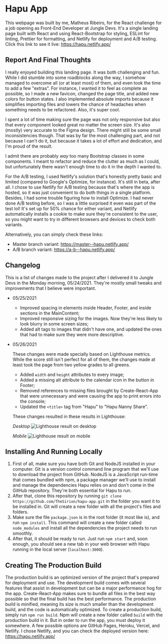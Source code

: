 # Hapu App 
This webpage was built by me, Matheus Ribeiro, for the React challenge for a job opening as Front-End Developer at Jungle Devs. It's a single landing page built with React and using React-Bootstrap for styling, ESLint for linting, Prettier for formatting, and Netlify for deployment and A/B testing. Click this link to see it live: https://hapu.netlify.app/

## Report And Final Thoughts
I really enjoyed building this landing page. It was both challenging and fun. While I did stumble into some roadblocks along the way, I somehow managed to overcome all (or at least most) of them, and even took the time to add a few "extras". For instance, I wanted it to feel as complete as possible, so I made a new favicon, changed the page title, and added new colors for button states. I also implemented absolute imports because it simplifies importing files and lowers the chance of headaches when something needs to be refactored. Also, it's super cool.

I spent a lot of time making sure the page was not only responsive but also that every component looked great no matter the screen size. It's also (mostly) very accurate to the Figma design. There might still be some small inconsistencies though. That was by far the most challenging part, and not because I can't do it, but because it takes a lot of effort and dedication, and I'm proud of the result.

I admit there are probably *way* too many Bootstrap classes in some components. I meant to refactor and reduce the clutter as much as I could, but unfortunately there wasn't enough time to do it in the depth I wanted to.

For the A/B testing, I used Netlify's solution that's honestly pretty basic and limited (compared to Google's Optimize, for instance). It's still in beta, after all. I chose to use Netlify for A/B testing because that's where the app is hosted, so it was just convenient to do both things in a single platform. Besides, I had some trouble figuring how to install Optimize. I had never done A/B testing before, so I was a little surprised it even was part of the test lol!
It's set up for 50% chance for either variant, and Netlify automatically installs a cookie to make sure they're consistent to the user, so you might want to try in different browsers and devices to check both variants. 

Alternatively, you can simply check these links: 
- Master branch variant: https://master--hapu.netlify.app/
- A/B branch variant: https://a-b--hapu.netlify.app/

## Changelog
This is a list of changes made to the project after I delivered it to Jungle Devs in the Monday morning, 05/24/2021. They're mostly small tweaks and improvements that I believe were important.

- 05/25/2021
  - Improved spacing in elements inside Header, Footer, and inside sections in the MainContent;
  - Improved responsive sizing for the images. Now they're less likely to look blurry in some screen sizes;
  - Added alt tags to images that didn't have one, and updated the ones that had to make sure they were more descriptive.
- 05/26/2021
  
  These changes were made specially based on Lighthouse metrics. While the score still isn't perfect for all of them, the changes made at least took the page from two yellow grades to all greens.
  - Added `width` and `height` attributes to every image;
  - Added a missing alt attribute to the calendar icon in the button in Footer; 
  - Removed references to missing files brought by Create-React-App that were unnecessary and were causing the app to print errors into the console;
  - Updated the `<title>` tag from "Hapu" to "Hapu Nanny Share".
  
  These changes resulted in these results in Lighthouse: 

  *Desktop*
  <img src="https://imgur.com/2KGf5gq.png" alt="Lighthouse result on desktop" />

  *Mobile*
  <img src="https://i.imgur.com/zUsLULB.png" alt="Lighthouse result on mobile" />

## Installing And Running Locally
1. First of all, make sure you have both Git and NodeJS installed in your computer. Git is a version control command line program that we'll use to download the project from GitHub. NodeJS is a JavaScript run-time that comes bundled with npm, a package manager we'll use to install and manage the dependencies Hapu relies on and don't come in the GitHub repository. They're both essential for Hapu to run. 
2. After that, clone this repository by running `git clone https://github.com/TheSirion/hapu-app.git` in the folder you want it to be installed in. Git will create a new folder with all the project's files and folders. 
3. Make sure the file `package.json` is in the root folder (it most like is), and run `npm install`. This command will create a new folder called `node_modules` and install all the dependencies the project needs to run smoothly. 
4. After that, it should be ready to run. Just run `npm start` and, soon enough, you should see a new tab in your web browser with Hapu running in the local server (`localhost:3000`).
  
## Creating The Production Build
The production build is an optimized version of the project that's prepared for deployment and use. The development build comes with several features that assist in development but can be a major performance hog for the app. Create-React-App makes sure to bundle all files in the best way possible so that the final build has the best performance. The production build is minified, meaning its size is much smaller than the development build, and the code is automatically optimized. 
To create a production build, simply run `npm run build`. Npm will create a new folder called `build` with the production build in it. 
But in order to run the app, you must deploy it somewhere. A few possible options are GitHub Pages, Heroku, Vercel, and Netlify. I chose Netlify, and you can check the deployed version here: https://hapu.netlify.app/

